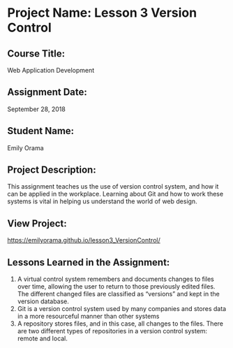 # Project Name:  Lesson 3 Version Control


## Course Title:
Web Application Development

## Assignment Date:  
September 28, 2018

## Student Name:  
Emily Orama

## Project Description:
This assignment teaches us the use of version control system, and how it can be applied in the workplace. Learning about Git and how to work these systems is vital in helping us understand the world of web design. 

## View Project:
https://emilyorama.github.io/lesson3_VersionControl/

## Lessons Learned in the Assignment:
1. A virtual control system remembers and documents changes to files over time, allowing the user to return to those previously edited files. The different changed files are classified as “versions” and kept in the version database. 
2. Git is a version control system used by many companies and stores data in a more resourceful manner than other systems
3. A repository stores files, and in this case, all changes to the files. There are two different types of repositories in a version control system: remote and local.

